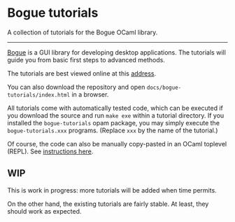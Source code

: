 # Bogue tutorials

A collection of tutorials for the Bogue OCaml library.

---

[Bogue](http://sanette.github.io/bogue/Principles.html) is a GUI
library for developing desktop applications. The tutorials will guide
you from basic first steps to advanced methods.

The tutorials are best viewed online at this
[address](https://sanette.github.io/bogue-tutorials/bogue-tutorials/index.html).

You can also download the repository and open
`docs/bogue-tutorials/index.html` in a browser.

All tutorials come with automatically tested code, which can be
executed if you download the source and run `make exe` within a
tutorial directory. If you installed the `bogue-tutorials` opam
package, you may simply execute the `bogue-tutorials.xxx`
programs. (Replace `xxx` by the name of the tutorial.)

Of course, the code can also be manually copy-pasted in an OCaml
toplevel (REPL). See
[instructions here](https://sanette.github.io/bogue-tutorials/bogue-tutorials/index.html).

## WIP

This is work in progress: more tutorials will be added when time
permits.

On the other hand, the existing tutorials are fairly stable. At least,
they should work as expected.
